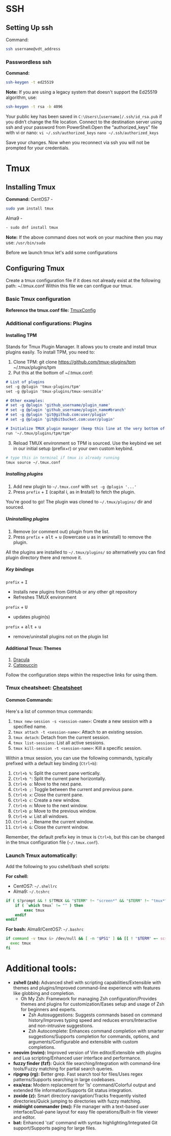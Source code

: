# SSH

## Setting Up ssh

Command: 
```bash
ssh username@vdt_address

```
### Passwordless ssh

**Command:**
```bash
ssh-keygen -t ed25519

```
**Note:** If you are using a legacy system that doesn't support the Ed25519 algorithm, use:
```bash
ssh-keygen -t rsa -b 4096
```

Your public key has been saved in `C:\Users\[username]/.ssh/id_rsa.pub` if you didn’t change the file location.
Connect to the destination server using ssh and your password from PowerShell.Open the “authorized_keys” file with vi or nano:
`vi ~/.ssh/authorized_keys`
`nano ~/.ssh/authorized_keys`

Save your changes.
Now when you reconnect via ssh you will not be prompted for your credentials.

# Tmux

## Installing Tmux

**Command:**
CentOS7 -
```bash
sudo yum install tmux
```

Alma9 -
```bash
- sudo dnf install tmux
```

**Note:** If the above command does not work on your machine then you may use: `/usr/bin/sudo`

Before we launch tmux let's add some configurations

## Configuring Tmux

Create a tmux configuration file if it does not already exist at the following path: ~/.tmux.conf
Within this file we can configue our tmux.

### Basic Tmux configuration

**Reference the tmux.conf file:** [TmuxConfig](./README.md)

### Additional configurations: Plugins

#### Installing TPM
Stands for Tmux Plugin Manager. It allows you to create and install tmux plugins easily.
To install TPM, you need to:

1. Clone TPM: git clone https://github.com/tmux-plugins/tpm ~/.tmux/plugins/tpm
2. Put this at the bottom of ~/.tmux.conf:

```markdown
# List of plugins
set -g @plugin 'tmux-plugins/tpm'
set -g @plugin 'tmux-plugins/tmux-sensible'

# Other examples:
# set -g @plugin 'github_username/plugin_name'
# set -g @plugin 'github_username/plugin_name#branch'
# set -g @plugin 'git@github.com:user/plugin'
# set -g @plugin 'git@bitbucket.com:user/plugin'

# Initialize TMUX plugin manager (keep this line at the very bottom of tmux.conf)
run '~/.tmux/plugins/tpm/tpm'
```

3. Reload TMUX environment so TPM is sourced. Use the keybind we set in our initial setup (prefix+r) or your own custom keybind.
```bash
# type this in terminal if tmux is already running
tmux source ~/.tmux.conf
```

##### Installing plugins

1. Add new plugin to `~/.tmux.conf` with `set -g @plugin '...'`
2. Press `prefix` + <kbd>I</kbd> (capital i, as in **I**nstall) to fetch the plugin.

You're good to go! The plugin was cloned to `~/.tmux/plugins/` dir and sourced.

##### Uninstalling plugins

1. Remove (or comment out) plugin from the list.
2. Press `prefix` + <kbd>alt</kbd> + <kbd>u</kbd> (lowercase u as in **u**ninstall) to remove the plugin.

All the plugins are installed to `~/.tmux/plugins/` so alternatively you can
find plugin directory there and remove it.

##### Key bindings

`prefix` + <kbd>I</kbd>
- Installs new plugins from GitHub or any other git repository
- Refreshes TMUX environment

`prefix` + <kbd>U</kbd>
- updates plugin(s)

`prefix` + <kbd>alt</kbd> + <kbd>u</kbd>
- remove/uninstall plugins not on the plugin list

#### Additional Tmux: Themes

1. [Dracula](https://draculatheme.com/tmux)
2. [Catppuccin](https://github.com/catppuccin/tmux)

Follow the configuration steps within the respective links for using them.

### Tmux cheatsheet: [Cheatsheet](https://tmuxcheatsheet.com/)

#### Common Commands:
Here's a list of common tmux commands:

1. `tmux new-session -s <session-name>`: Create a new session with a specified name.
2. `tmux attach -t <session-name>`: Attach to an existing session.
3. `tmux detach`: Detach from the current session.
4. `tmux list-sessions`: List all active sessions.
5. `tmux kill-session -t <session-name>`: Kill a specific session.

Within a tmux session, you can use the following commands, typically prefixed with a default key binding (`Ctrl+b`):

1. `Ctrl+b %`: Split the current pane vertically.
2. `Ctrl+b "`: Split the current pane horizontally.
3. `Ctrl+b o`: Move to the next pane.
4. `Ctrl+b ;`: Toggle between the current and previous pane.
5. `Ctrl+b x`: Close the current pane.
6. `Ctrl+b c`: Create a new window.
7. `Ctrl+b n`: Move to the next window.
8. `Ctrl+b p`: Move to the previous window.
9. `Ctrl+b w`: List all windows.
10. `Ctrl+b ,`: Rename the current window.
11. `Ctrl+b &`: Close the current window.

Remember, the default prefix key in tmux is `Ctrl+b`, but this can be changed in the tmux configuration file (`~/.tmux.conf`).

### Launch Tmux automatically:
Add the following to you cshell/bash shell scripts:

**For cshell:**
 - CentOS7: `~/.shellrc`
 - Alma9: `~/.tcshrc`
```csh
if ( $?prompt && ! $?TMUX && "$TERM" !~ "screen*" && "$TERM" !~ "tmux*" ) then
    if ( `which tmux` != "" ) then
        exec tmux
    endif
endif

```

**For bash:**
Alma9/CentOS7: `~/.bashrc`
```bash
if command -v tmux &> /dev/null && [ -n "$PS1" ] && [[ ! "$TERM" =~ screen ]] && [[ ! "$TERM" =~ tmux ]] && [ -z "$TMUX" ]; then
  exec tmux
fi
```

# Additional tools:
 - **zshell (zsh):** Advanced shell with scripting capabilities/Extensible with themes and plugins/Improved command-line experience with features like globbing and completion.
    * Oh My Zsh: Framework for managing Zsh configuration/Provides themes and plugins for customization/Eases setup and usage of Zsh for beginners and experts.
        * Zsh Autosuggestions: Suggests commands based on command history/Improves typing speed and reduces errors/Interactive and non-intrusive suggestions.
        * Zsh Autocomplete: Enhances command completion with smarter suggestions/Supports completion for commands, options, and arguments/Configurable and extensible with custom completions.
 - **neovim (nvim):** Improved version of Vim editor/Extensible with plugins and Lua scripting/Enhanced user interface and performance.
 - **fuzzy finder (fzf):** Quick file searching/Integration with command-line tools/Fuzzy matching for partial search queries.
 - **ripgrep (rg):** Better grep. Fast search tool for files/Uses regex patterns/Supports searching in large codebases.
 - **exa/eza:** Modern replacement for 'ls' command/Colorful output and extended file information/Supports Git status integration.
 - **zoxide (z):** Smart directory navigation/Tracks frequently visited directories/Quick jumping to directories with fuzzy matching.
 - **midnight commander (mc):** File manager with a text-based user interface/Dual-pane layout for easy file operations/Built-in file viewer and editor.
 - **bat:** Enhanced 'cat' command with syntax highlighting/Integrated Git support/Supports paging for large files.
